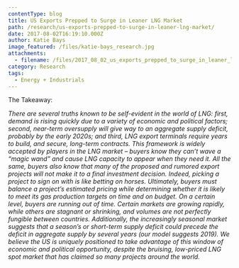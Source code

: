 ```yaml
---
contentType: blog
title: US Exports Prepped to Surge in Leaner LNG Market
path: /research/us-exports-prepped-to-surge-in-leaner-lng-market/
date: 2017-08-02T16:19:10.000Z
author: Katie Bays
image_featured: /files/katie-bays_research.jpg
attachments:
  - filename: /files/2017_08_02_us_exports_prepped_to_surge_in_leaner_lng_market.pdf
category: Research
tags:
  - Energy + Industrials
---
```

The Takeaway:

_There are several truths known to be self-evident in the world of LNG: first, demand is rising quickly due to a variety of economic and political factors; second, near-term oversupply will give way to an aggregate supply deficit, probably by the early 2020s; and third, LNG export terminals require years to build, and secure, long-term contracts. This framework is widely accepted by players in the LNG market – buyers know they can’t wave a “magic wand” and cause LNG capacity to appear when they need it. All the same, buyers also know that many of the proposed and rumored export projects will not make it to a final investment decision. Indeed, picking a project to sign on with is like betting on horses. Ultimately, buyers must balance a project’s estimated pricing while determining whether it is likely to meet its gas production targets on time and on budget. On a certain level, buyers are running out of time. Certain markets are growing rapidly, while others are stagnant or shrinking, and volumes are not perfectly fungible between countries. Additionally, the increasingly seasonal market suggests that a season’s or short-term supply deficit could precede the deficit in aggregate supply by several years (our model suggests 2019). We believe the US is uniquely positioned to take advantage of this window of economic and political opportunity, despite the bruising, low-priced LNG spot market that has claimed so many projects around the world._
